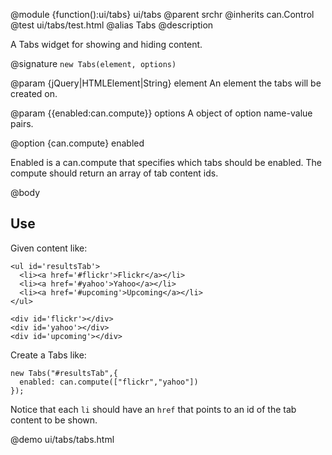 @module {function():ui/tabs} ui/tabs
@parent srchr
@inherits can.Control
@test ui/tabs/test.html
@alias Tabs
@description

A Tabs widget for showing and hiding content.

@signature `new Tabs(element, options)`

@param {jQuery|HTMLElement|String} element An element the
tabs will be created on.

@param {{enabled:can.compute}} options A object of option name-value pairs.

@option {can.compute} enabled

Enabled is a can.compute that specifies which tabs should be enabled. The
compute should return an array of tab content ids.

@body

## Use

Given
content like:

```
<ul id='resultsTab'>
  <li><a href='#flickr'>Flickr</a></li>
  <li><a href='#yahoo'>Yahoo</a></li>
  <li><a href='#upcoming'>Upcoming</a></li>
</ul>

<div id='flickr'></div>
<div id='yahoo'></div>
<div id='upcoming'></div>
```

Create a Tabs like:

```
new Tabs("#resultsTab",{
  enabled: can.compute(["flickr","yahoo"])
});
```

Notice that each `li` should have an `href` that points to an id of
the tab content to be shown.

@demo ui/tabs/tabs.html
